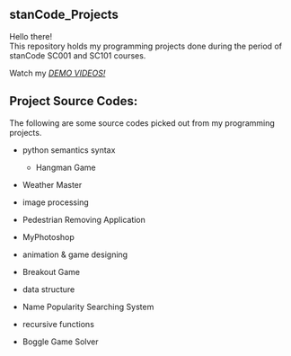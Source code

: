 ## stanCode_Projects
Hello there!\
This repository holds my programming projects done during the period of stanCode SC001 and SC101 courses.

Watch my *[DEMO VIDEOS!](https://drive.google.com/drive/folders/1Gi3bn9qPW_gR0ISyGzVPLd5Bztdvd7rF?fbclid=IwAR36BW3v_bHn-Idsh-0_ROSWLwrXOzoervZId25OOzH2LX4b6FCGDfULdDg)*

## Project Source Codes:
The following are some source codes picked out from my programming projects.
* python semantics syntax
  * Hangman Game
 * Weather Master

* image processing
 * Pedestrian Removing Application
 * MyPhotoshop

* animation & game designing
 * Breakout Game

* data structure
 * Name Popularity Searching System

* recursive functions
 * Boggle Game Solver
